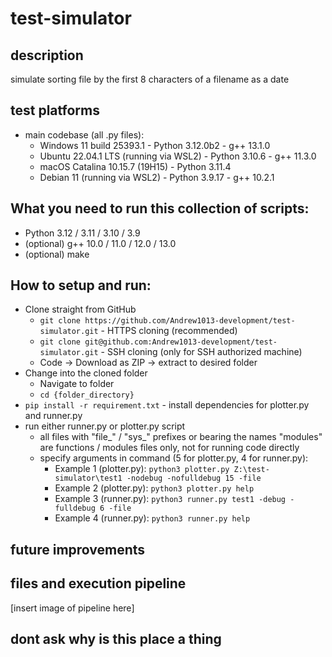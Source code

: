 # test-simulator
## description
simulate sorting file by the first 8 characters of a filename as a date

## test platforms
- main codebase (all .py files):
  - Windows 11 build 25393.1 - Python 3.12.0b2 - g++ 13.1.0
  - Ubuntu 22.04.1 LTS (running via WSL2) - Python 3.10.6 - g++ 11.3.0
  - macOS Catalina 10.15.7 (19H15) - Python 3.11.4
  - Debian 11 (running via WSL2) - Python 3.9.17 - g++ 10.2.1

## What you need to run this collection of scripts:
- Python 3.12 / 3.11 / 3.10 / 3.9
- (optional) g++ 10.0 / 11.0 / 12.0 / 13.0
- (optional) make

## How to setup and run:
- Clone straight from GitHub
  - `git clone https://github.com/Andrew1013-development/test-simulator.git` - HTTPS cloning (recommended)
  - `git clone git@github.com:Andrew1013-development/test-simulator.git` - SSH cloning (only for SSH authorized machine)
  - Code -> Download as ZIP -> extract to desired folder
- Change into the cloned folder
  - Navigate to folder
  - `cd {folder_directory}`
- `pip install -r requirement.txt` - install dependencies for plotter.py and runner.py
- run either runner.py or plotter.py script 
  - all files with "file_" / "sys_" prefixes or bearing the names "modules" are functions / modules files only, not for running code directly
  - specify arguments in command (5 for plotter.py, 4 for runner.py): 
    - Example 1 (plotter.py): `python3 plotter.py Z:\test-simulator\test1 -nodebug -nofulldebug 15 -file` 
    - Example 2 (plotter.py): `python3 plotter.py help`
    - Example 3 (runner.py): `python3 runner.py test1 -debug -fulldebug 6 -file`
    - Example 4 (runner.py): `python3 runner.py help`

## future improvements
## files and execution pipeline
[insert image of pipeline here]

## dont ask why is this place a thing
